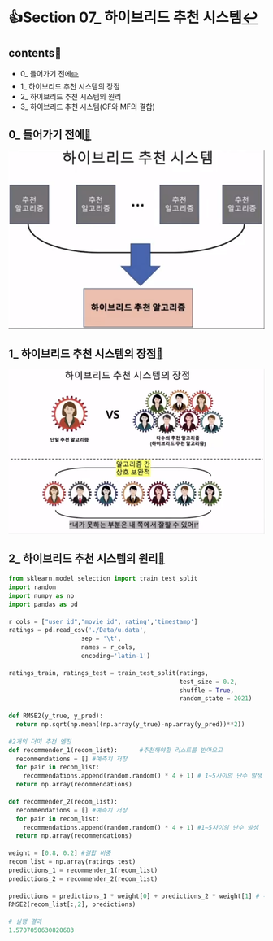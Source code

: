 # 👍Section 07_ 하이브리드 추천 시스템[↩](../../)

## contents📑<a id='contents'></a>

* 0_ 들어가기 전에[✏️](#0)
* 1_ 하이브리드 추천 시스템의 장점
* 2_ 하이브리드 추천 시스템의 원리
* 3_ 하이브리드 추천 시스템(CF와 MF의 결합)

## 0_ 들어가기 전에[📑](#contents)<a id='0'></a>

![](./image/7_0-1.png)

## 1_ 하이브리드 추천 시스템의 장점[📑](#contents)<a id='1'></a>

![](./image/7_1-1.png)

## 2_ 하이브리드 추천 시스템의 원리[📑](#contents)<a id='2'></a>

```python
from sklearn.model_selection import train_test_split
import random
import numpy as np
import pandas as pd

r_cols = ["user_id","movie_id",'rating','timestamp']
ratings = pd.read_csv('./Data/u.data',
                    sep = '\t',
                    names = r_cols,
                    encoding='latin-1')

ratings_train, ratings_test = train_test_split(ratings, 
                                               test_size = 0.2,
                                               shuffle = True,
                                               random_state = 2021)

def RMSE2(y_true, y_pred):
  return np.sqrt(np.mean((np.array(y_true)-np.array(y_pred))**2))

#2개의 더미 추천 엔진 
def recommender_1(recom_list):      #추천해야할 리스트를 받아오고 
  recommendations = [] #예측치 저장 
  for pair in recom_list: 
    recommendations.append(random.random() * 4 + 1) # 1~5사이의 난수 발생 
  return np.array(recommendations)

def recommender_2(recom_list): 
  recommendations = [] #예측치 저장 
  for pair in recom_list: 
    recommendations.append(random.random() * 4 + 1) #1~5사이의 난수 발생 
  return np.array(recommendations)

weight = [0.8, 0.2] #결합 비중 
recom_list = np.array(ratings_test)
predictions_1 = recommender_1(recom_list)
predictions_2 = recommender_2(recom_list)

predictions = predictions_1 * weight[0] + predictions_2 * weight[1] # 두 추천엔진의 예측값을 가중치 처리함.
RMSE2(recom_list[:,2], predictions)

# 실행 결과
1.5707050630820683
```

